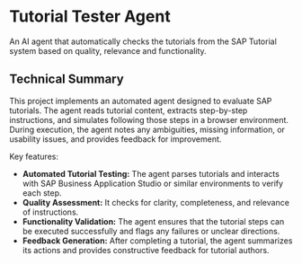 # Tutorial Tester Agent

An AI agent that automatically checks the tutorials from the SAP Tutorial system based on quality, relevance and functionality.

## Technical Summary

This project implements an automated agent designed to evaluate SAP tutorials. The agent reads tutorial content, extracts step-by-step instructions, and simulates following those steps in a browser environment. During execution, the agent notes any ambiguities, missing information, or usability issues, and provides feedback for improvement.

Key features:
- **Automated Tutorial Testing:** The agent parses tutorials and interacts with SAP Business Application Studio or similar environments to verify each step.
- **Quality Assessment:** It checks for clarity, completeness, and relevance of instructions.
- **Functionality Validation:** The agent ensures that the tutorial steps can be executed successfully and flags any failures or unclear directions.
- **Feedback Generation:** After completing a tutorial, the agent summarizes its actions and provides constructive feedback for tutorial authors.


